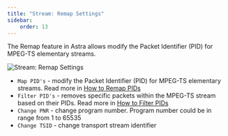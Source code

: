 ```yaml
---
title: "Stream: Remap Settings"
sidebar:
    order: 13
---
```


The Remap feature in Astra allows modify the Packet Identifier (PID) for MPEG-TS elementary streams.

![Stream: Remap Settings](https://cdn.cesbo.com/help/astra/admin-guide/stream/remap.png)

- `Map PID's` - modify the Packet Identifier (PID) for MPEG-TS elementary streams. Read more in [How to Remap PIDs](/en/astra/streams/remap/)
- `Filter PID's` - removes specific packets within the MPEG-TS stream based on their PIDs. Read more in [How to Filter PIDs](/en/astra/streams/filter/)
- `Change PNR` - change program number. Program number could be in range from 1 to 65535
- `Change TSID` - change transport stream identifier
